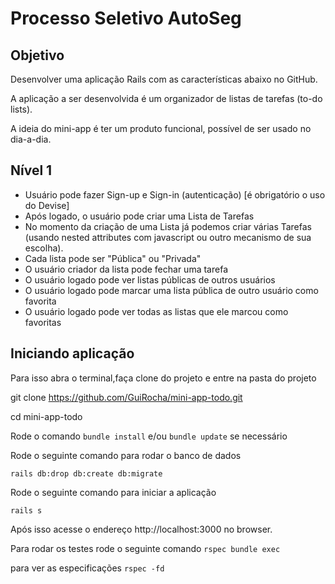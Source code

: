 # Processo Seletivo AutoSeg

## Objetivo

Desenvolver uma aplicação Rails com as características abaixo no GitHub.

A aplicação a ser desenvolvida é um organizador de listas de tarefas (to-do lists).

A ideia do mini-app é ter um produto funcional, possível de ser usado no dia-a-dia.

## Nível 1
 -  Usuário pode fazer Sign-up e Sign-in (autenticação) [é obrigatório o uso do Devise]
 -  Após logado, o usuário pode criar uma Lista de Tarefas
 -  No momento da criação de uma Lista já podemos criar várias Tarefas (usando nested attributes com javascript ou outro mecanismo de sua escolha).
 -  Cada lista pode ser "Pública" ou "Privada"
 -  O usuário criador da lista pode fechar uma tarefa
 -  O usuário logado pode ver listas públicas de outros usuários
 -  O usuário logado pode marcar uma lista pública de outro usuário como favorita
 -  O usuário logado pode ver todas as listas que ele marcou como favoritas
 
 ## Iniciando aplicação
 
 Para isso abra o terminal,faça clone do projeto e entre na pasta do projeto
 
 git clone https://github.com/GuiRocha/mini-app-todo.git
 
 cd mini-app-todo
 
 Rode o comando `bundle install` e/ou `bundle update` se necessário
 
 Rode o seguinte comando para rodar o banco de dados
 
 `rails db:drop db:create db:migrate`
 
 Rode o seguinte comando para iniciar a aplicação
 
 `rails s`
 
  Após isso acesse o endereço http://localhost:3000 no browser.
  
  
  Para rodar os testes rode o seguinte comando
  `rspec bundle exec`
  
  para ver as especificações
  `rspec -fd`